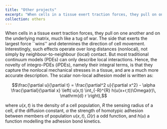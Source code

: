 ```yaml
---
title: "Other projects"
excerpt: "When cells in a tissue exert traction forces, they pull on one another and on the underlying matrix, much like a tug of war. This process can be described using a non-local PDE.  <br/><img src='/images/adhesion.jpg'>"
collection: others
---
```


When cells in a tissue exert traction forces, they pull on one another and on
the underlying matrix, much like a tug of war. The side that exerts the largest
force ``wins'' and determines the direction of cell movement.  Interestingly,
such effects operate over long distances (nonlocal), not simply by
neighbour-to-neighbour (local) contact. But most traditional continuum models
(PDEs) can only describe local interactions. Hence, the novelty of
integro-PDEs (iPDEs), namely their integral terms, is that they capture the
nonlocal mechanical stresses in a tissue, and are a much more accurate
description. The scalar non-local adhesion model is written as:

$$\frac{\partial u}{\partial t} = \frac{\partial^2 u}{\partial x^2} - \alpha \frac{\partial}{\partial x} \left( u(x,t) \int_{-R}^{R} h(u(x+r,t))\Omega(r)\, \mathrm{d} r \right),$$

where $u(x,t)$ is the density of a cell population, $R$ the sensing radius of a
cell, $d$ the diffusion constant, $\alpha$ the strength of homotypic adhesion
between members of population $u(x,t)$, $\Omega(r)$ a odd function, and $h(u)$
a function modelling the adhesion bond kinetics.
